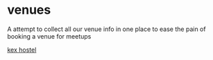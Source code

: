 # venues

A attempt to collect all our venue info in one place to ease the pain of booking a venue for meetups

[kex hostel](kex-hostel.md)
